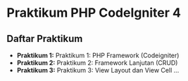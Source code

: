 # Praktikum PHP CodeIgniter 4

## Daftar Praktikum

- **Praktikum 1:** Praktikum 1: PHP Framework (Codeigniter)
- **Praktikum 2:** Praktikum 2: Framework Lanjutan (CRUD)
- **Praktikum 3:** Praktikum 3: View Layout dan View Cell
...
